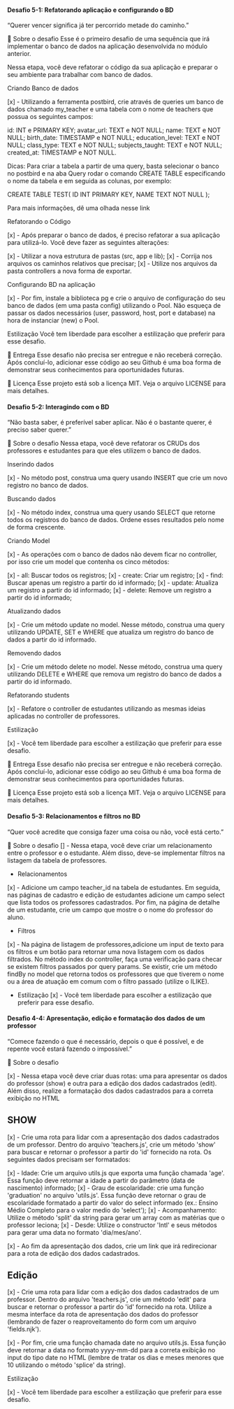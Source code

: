#### Desafio 5-1: Refatorando aplicação e configurando o BD
“Querer vencer significa já ter percorrido metade do caminho.”

🚀 Sobre o desafio
Esse é o primeiro desafio de uma sequência que irá implementar o banco de dados na aplicação desenvolvida no módulo anterior.

Nessa etapa, você deve refatorar o código da sua aplicação e preparar o seu ambiente para trabalhar com banco de dados.

Criando Banco de dados

[x] - Utilizando a ferramenta postbird, crie através de queries um banco de dados chamado my_teacher e uma tabela com o nome de teachers que possua os seguintes campos:

id: INT e PRIMARY KEY;
avatar_url: TEXT e NOT NULL;
name: TEXT e NOT NULL;
birth_date: TIMESTAMP e NOT NULL;
education_level: TEXT e NOT NULL;
class_type: TEXT e NOT NULL;
subjects_taught: TEXT e NOT NULL;
created_at: TIMESTAMP e NOT NULL.

Dicas: Para criar a tabela a partir de uma query, basta selecionar o banco no postbird e na aba Query rodar o comando CREATE TABLE especificando o nome da tabela e em seguida as colunas, por exemplo:

CREATE TABLE TEST(
   ID INT PRIMARY KEY,
   NAME TEXT NOT NULL
);

Para mais informações, dê uma olhada nesse link

Refatorando o Código

[x] - Após preparar o banco de dados, é preciso refatorar a sua aplicação para utilizá-lo. Você deve fazer as seguintes alterações:

[x] - Utilizar a nova estrutura de pastas (src, app e lib);
[x] - Corrija nos arquivos os caminhos relativos que precisar;
[x] - Utilize nos arquivos da pasta controllers a nova forma de exportar.

Configurando BD na aplicação

[x] - Por fim, instale a biblioteca pg e crie o arquivo de configuração do seu banco de dados (em uma pasta config) utilizando o Pool. Não esqueça de passar os dados necessários (user, password, host, port e database) na hora de instanciar (new) o Pool.

Estilização
Você tem liberdade para escolher a estilização que preferir para esse desafio.

📆 Entrega
Esse desafio não precisa ser entregue e não receberá correção. Após concluí-lo, adicionar esse código ao seu Github é uma boa forma de demonstrar seus conhecimentos para oportunidades futuras.

📝 Licença
Esse projeto está sob a licença MIT. Veja o arquivo LICENSE para mais detalhes.

#### Desafio 5-2: Interagindo com o BD
“Não basta saber, é preferível saber aplicar. Não é o bastante querer, é preciso saber querer.”

🚀 Sobre o desafio
Nessa etapa, você deve refatorar os CRUDs dos professores e estudantes para que eles utilizem o banco de dados.

Inserindo dados

[x] - No método post, construa uma query usando INSERT que crie um novo registro no banco de dados.

Buscando dados

[x] - No método index, construa uma query usando SELECT que retorne todos os registros do banco de dados. Ordene esses resultados pelo nome de forma crescente.

Criando Model

[x] - As operações com o banco de dados não devem ficar no controller, por isso crie um model que contenha os cinco métodos:

[x] - all: Buscar todos os registros;
[x] - create: Criar um registro;
[x] - find: Buscar apenas um registro a partir do id informado;
[x] - update: Atualiza um registro a partir do id informado;
[x] - delete: Remove um registro a partir do id informado;

Atualizando dados

[x] - Crie um método update no model. Nesse método, construa uma query utilizando UPDATE, SET e WHERE que atualiza um registro do banco de dados a partir do id informado.

Removendo dados

[x] - Crie um método delete no model. Nesse método, construa uma query utilizando DELETE e WHERE que remova um registro do banco de dados a partir do id informado.

Refatorando students

[x] - Refatore o controller de estudantes utilizando as mesmas ideias aplicadas no controller de professores.

Estilização

[x] - Você tem liberdade para escolher a estilização que preferir para esse desafio.

📆 Entrega
Esse desafio não precisa ser entregue e não receberá correção. Após concluí-lo, adicionar esse código ao seu Github é uma boa forma de demonstrar seus conhecimentos para oportunidades futuras.

📝 Licença
Esse projeto está sob a licença MIT. Veja o arquivo LICENSE para mais detalhes.

#### Desafio 5-3: Relacionamentos e filtros no BD
“Quer você acredite que consiga fazer uma coisa ou não, você está certo.”

🚀 Sobre o desafio
[] - Nessa etapa, você deve criar um relacionamento entre o professor e o estudante. Além disso, deve-se implementar filtros na listagem da tabela de professores.

- Relacionamentos

[x] - Adicione um campo teacher_id na tabela de estudantes. Em seguida, nas páginas de cadastro e edição de estudantes adicione um campo select que lista todos os professores cadastrados. Por fim, na página de detalhe de um estudante, crie um campo que mostre o o nome do professor do aluno.

- Filtros

[x] - Na página de listagem de professores,adicione um input de texto para os filtros e um botão para retornar uma nova listagem com os dados filtrados. No método index do controller, faça uma verificação para checar se existem filtros passados por query params. Se existir, crie um método findBy no model que retorna todos os professores que que tiverem o nome ou a área de atuação em comum com o filtro passado (utilize o ILIKE).

- Estilização
[x] - Você tem liberdade para escolher a estilização que preferir para esse desafio.


#### Desafio 4-4: Apresentação, edição e formatação dos dados de um professor
“Comece fazendo o que é necessário, depois o que é possível, e de repente você estará fazendo o impossível.”

🚀 Sobre o desafio

[x] - Nessa etapa você deve criar duas rotas: uma para apresentar os dados do professor (show) e outra para a edição dos dados cadastrados (edit). Além disso, realize a formatação dos dados cadastrados para a correta exibição no HTML

## SHOW

[x] - Crie uma rota para lidar com a apresentação dos dados cadastrados de um professor. Dentro do arquivo 'teachers.js', crie um método 'show' para buscar e retornar o professor a partir do 'id' fornecido na rota. Os seguintes dados precisam ser formatados:

[x] - Idade: Crie um arquivo utils.js que exporta uma função chamada 'age'. Essa função deve retornar a idade a partir do parâmetro (data de nascimento) informado;
[x] - Grau de escolaridade: crie uma função 'graduation' no arquivo 'utils.js'. Essa função deve retornar o grau de escolaridade formatado a partir do valor do select informado (ex.: Ensino Médio Completo para o valor medio do 'select');
[x] - Acompanhamento: Utilize o método 'split' da string para gerar um array com as matérias que o professor leciona;
[x] - Desde: Utilize o constructor 'Intl' e seus métodos para gerar uma data no formato 'dia/mes/ano'.

[x] - Ao fim da apresentação dos dados, crie um link que irá redirecionar para a rota de edição dos dados cadastrados.

## Edição

[x] - Crie uma rota para lidar com a edição dos dados cadastrados de um professor. Dentro do arquivo 'teachers.js', crie um método 'edit' para buscar e retornar o professor a partir do 'id' fornecido na rota. Utilize a mesma interface da rota de apresentação dos dados do professor (lembrando de fazer o reaproveitamento do form com um arquivo 'fields.njk'). 

[x] - Por fim, crie uma função chamada date no arquivo utils.js. Essa função deve retornar a data no formato yyyy-mm-dd para a correta exibição no input do tipo date no HTML (lembre de tratar os dias e meses menores que 10 utilizando o método 'splice' da string).

Estilização

[x] - Você tem liberdade para escolher a estilização que preferir para esse desafio.


